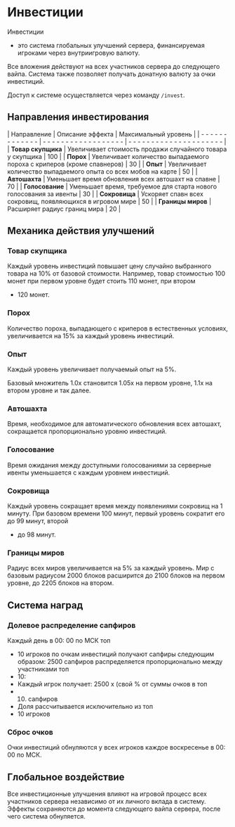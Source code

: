 # Инвестиции

Инвестиции

- это система глобальных улучшений сервера, финансируемая игроками через внутриигровую валюту.

Все вложения действуют на всех участников сервера до следующего вайпа. Система также позволяет получать донатную валюту за очки инвестиций.

Доступ к системе осуществляется через команду `/invest`.

## Направления инвестирования

| Направление | Описание эффекта | Максимальный уровень |
| - - - - - - - - - - - - - | - - - - - - - - - - - - - - - - - - | - - - - - - - - - - - - - - - - - - - - - |
| **Товар скупщика** | Увеличивает стоимость продажи случайного товара у скупщика | 100 |
| **Порох** | Увеличивает количество выпадаемого пороха с криперов (кроме спавнеров) | 30 |
| **Опыт** | Увеличивает количество выпадаемого опыта со всех мобов на карте | 50 |
| **Автошахта** | Уменьшает время обновления всех автошахт на спавне | 70 |
| **Голосование** | Уменьшает время, требуемое для старта нового голосования за ивенты | 30 |
| **Сокровища** | Ускоряет спавн всех сокровищ, появляющихся в игровом мире | 50 |
| **Границы миров** | Расширяет радиус границ мира | 20 |

## Механика действия улучшений

### Товар скупщика
Каждый уровень инвестиций повышает цену случайно выбранного товара на 10% от базовой стоимости. Например, товар стоимостью 100 монет при первом уровне будет стоить 110 монет, при втором

- 120 монет.

### Порох
Количество пороха, выпадающего с криперов в естественных условиях, увеличивается на 15% за каждый уровень инвестиций.

### Опыт
Каждый уровень увеличивает получаемый опыт на 5%.

Базовый множитель 1.0x становится 1.05x на первом уровне, 1.1x на втором уровне и так далее.

### Автошахта
Время, необходимое для автоматического обновления всех автошахт, сокращается пропорционально уровню инвестиций.

### Голосование
Время ожидания между доступными голосованиями за серверные ивенты уменьшается с каждым уровнем инвестиций.

### Сокровища
Каждый уровень сокращает время между появлениями сокровищ на 1 минуту. При базовом времени 100 минут, первый уровень сократит его до 99 минут, второй

- до 98 минут.

### Границы миров
Радиус всех миров увеличивается на 5% за каждый уровень. Мир с базовым радиусом 2000 блоков расширится до 2100 блоков на первом уровне, до 2205 блоков на втором.

## Система наград

### Долевое распределение сапфиров
Каждый день в 00: 00 по МСК топ

- 10 игроков по очкам инвестиций получают сапфиры следующим образом: 2500 сапфиров распределяется пропорционально между участниками топ
- 10:
- Каждый игрок получает: 2500 x (свой % от суммы очков в топ
- 10) сапфиров
- Доля рассчитывается исключительно из топ
- 10 игроков

### Сброс очков
Очки инвестиций обнуляются у всех игроков каждое воскресенье в 00: 00 по МСК.

## Глобальное воздействие

Все инвестиционные улучшения влияют на игровой процесс всех участников сервера независимо от их личного вклада в систему. Эффекты сохраняются до момента следующего вайпа сервера, после чего система обнуляется.